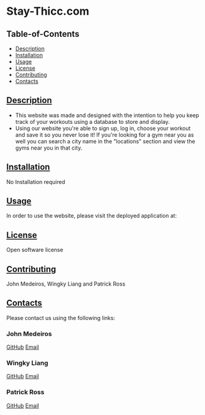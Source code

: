 # Stay-Thicc.com
    
## Table-of-Contents
* [Description](#description)
* [Installation](#installation)
* [Usage](#usage)
* [License](#license)
* [Contributing](#contributing)
* [Contacts](#contacts)
    
## [Description](#table-of-contents)
- This website was made and designed with the intention to help you keep track of your workouts using a database to store and display.
- Using our website you're able to sign up, log in, choose your workout and save it so you never lose it! If you're looking for a gym near you as well you can search a city name in the "locations" section
and view the gyms near you in that city.

## [Installation](#table-of-contents)
No Installation required

## [Usage](#table-of-contents)
In order to use the website, please visit the deployed application at:

## [License](#license)
Open software license
    
## [Contributing](#table-of-contents)
John Medeiros, Wingky Liang and Patrick Ross
    
## [Contacts](#table-of-contents)
Please contact us using the following links:

### John Medeiros
[GitHub](https://github.com/JWMedeiros)
[Email](jon0908776@gmail.com)

### Wingky Liang
[GitHub](https://github.com/Wingky1208)
[Email](wingkyleung1208@hotmail.com)

### Patrick Ross
[GitHub](https://github.com/SqPR99)
[Email](pross2252@gmail.com)

